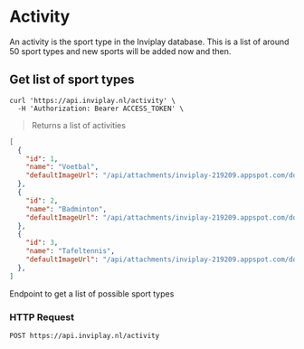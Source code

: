 # Activity

An activity is the sport type in the Inviplay database. This is a list of around 50 sport types and new sports will be added now and then.
## Get list of sport types

```shell
curl 'https://api.inviplay.nl/activity' \
  -H 'Authorization: Bearer ACCESS_TOKEN' \
```

> Returns a list of activities

```json
[
  {
    "id": 1,
    "name": "Voetbal",
    "defaultImageUrl": "/api/attachments/inviplay-219209.appspot.com/download/afad6ead-ef44-4297-943b-317c0648d059.jpg"
  },
  {
    "id": 2,
    "name": "Badminton",
    "defaultImageUrl": "/api/attachments/inviplay-219209.appspot.com/download/2cacbb5d-bf02-4cd6-8bf8-1df6fd924179.jpg"
  },
  {
    "id": 3,
    "name": "Tafeltennis",
    "defaultImageUrl": "/api/attachments/inviplay-219209.appspot.com/download/1860bea4-43fd-4270-ab03-2eb4efb3d633.jpg"
  },
]
```

Endpoint to get a list of possible sport types

### HTTP Request

`POST https://api.inviplay.nl/activity`
